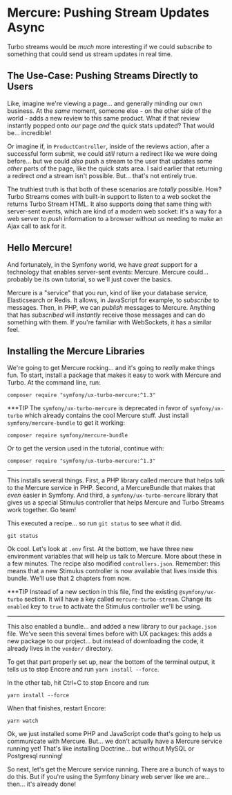 # Mercure: Pushing Stream Updates Async

Turbo streams would be *much* more interesting if we could *subscribe* to
something that could send us stream updates in real time.

## The Use-Case: Pushing Streams Directly to Users

Like, imagine we're viewing a page... and generally minding our own business. At
the *same* moment, someone else - on the other side of the world - adds a new review
to this same product. What if that review instantly popped onto *our* page *and*
the quick stats updated? That would be... incredible!

Or imagine if, in `ProductController`, inside of the reviews action, after a
successful form submit, we could *still* return a redirect like we were doing
before... but we could *also* push a stream to the user that updates some *other*
parts of the page, like the quick stats area. I said earlier that returning a
redirect *and* a stream isn't possible. But... that's not entirely true.

The truthiest truth is that both of these scenarios are *totally* possible. How?
Turbo Streams comes with built-in support to listen to a web socket the returns Turbo
Stream HTML. It also supports doing that same thing with server-sent events, which
are kind of a modern web socket: it's a way for a web server to *push* information
to a browser without *us* needing to make an Ajax call to ask for it.

## Hello Mercure!

And fortunately, in the Symfony world, we have *great* support for a technology that
enables server-sent events: Mercure. Mercure could... probably be its own tutorial,
so we'll just cover the basics.

Mercure is a "service" that you run, kind of like your database service,
Elasticsearch or Redis. It allows, in JavaScript for example, to *subscribe* to
messages. Then, in PHP, we can *publish* messages to Mercure. Anything that has
*subscribed* will *instantly* receive those messages and can do something with
them. If you're familiar with WebSockets, it has a similar feel.

## Installing the Mercure Libraries

We're going to get Mercure rocking... and it's going to *really* make things fun.
To start, install a package that makes it easy to work with Mercure and Turbo.
At the command line, run:

```terminal
composer require "symfony/ux-turbo-mercure:^1.3"
```

***TIP
The `symfony/ux-turbo-mercure` is deprecated in favor of `symfony/ux-turbo` which already
contains the cool Mercure stuff. Just install `symfony/mercure-bundle` to get it working:

```terminal
composer require symfony/mercure-bundle
```

Or to get the version used in the tutorial, continue with:

```
composer require "symfony/ux-turbo-mercure:^1.3"
```
***

This installs several things. First, a PHP library called mercure that helps
*talk* to the Mercure service in PHP. Second, a MercureBundle that makes that
*even* easier in Symfony. And third, a `symfony/ux-turbo-mercure` library that
gives us a special Stimulus controller that helps Mercure and Turbo Streams
work together. Go team!

This executed a recipe... so run `git status` to see what it did.

```terminal-silent
git status
```

Ok cool. Let's look at `.env` first. At the bottom, we have three new environment
variables that will help us talk to Mercure. More about these in a few minutes. The
recipe also modified `controllers.json`. Remember: this means that a new Stimulus
controller is now available that lives inside this bundle. We'll use that 2 chapters
from now.

***TIP
Instead of a new section in this file, find the existing ``@symfony/ux-turbo`` section.
It will have a key called `mercure-turbo-stream`. Change its `enabled` key to `true`
to activate the Stimulus controller we'll be using.
***

This also enabled a bundle... and added a new library to our `package.json` file.
We've seen this several times before with UX packages: this adds a new package
to our project... but instead of downloading the code, it already lives in the
`vendor/` directory.

To get that part properly set up, near the bottom of the terminal output, it tells
us to stop Encore and run `yarn install --force`.

In the other tab, hit Ctrl+C to stop Encore and run:

```terminal
yarn install --force
```

When that finishes, restart Encore:

```terminal
yarn watch
```

Ok, we just installed some PHP and JavaScript code that's going to help us
communicate with Mercure. But... we don't actually have a Mercure service running
yet! That's like installing Doctrine... but without MySQL or Postgresql running!

So next, let's get the Mercure service running. There are a bunch of ways to do
this. But if you're using the Symfony binary web server like we are... then...
it's already done!
